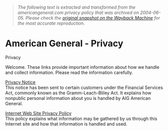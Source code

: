 > *The following text is extracted and transformed from the americangeneral.com privacy policy that was archived on 2004-06-05. Please check the [original snapshot on the Wayback Machine](https://web.archive.org/web/20040605230458id_/http%3A//www.aigag.com/life/life.nsf/contents/privacy) for the most accurate reproduction.*

# American General - Privacy

  
Privacy

Welcome. These links provide important information about how we handle and collect information. Please read the information carefully. 

[Privacy Notice](https://web.archive.org/web/20040605230458id_/http%3A//www.aigag.com/life/life.nsf/contents/PrivacyPolicy)  
This notice has been sent to certain customers under the Financial Services Act, commonly known as the Gramm-Leach-Bliley Act. It explains how nonpublic personal information about you is handled by AIG American General. 

[Internet Web Site Privacy Policy](https://web.archive.org/web/20040605230458id_/http%3A//www.aigag.com/life/life.nsf/contents/webprivacypolicy)  
This policy explains what information may be gathered by us through this Internet site and how that information is handled and used. 
